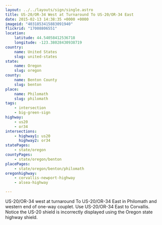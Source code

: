 ```yaml
---
layout: ../../layouts/sign/single.astro
title: US-20/OR-34 West at Turnaround To US-20/OR-34 East
date: 2015-02-13 14:38:35 +0000 +0000
imageid: "4031853415883091940"
flickrid: "17008806551"
location:
    latitude: 44.54058412536718
    longitude: -123.38028430938719
country:
    name: United States
    slug: united-states
state:
    name: Oregon
    slug: oregon
county:
    name: Benton County
    slug: benton
place:
    name: Philomath
    slug: philomath
tags:
    - intersection
    - big-green-sign
highway:
    - us20
    - or34
intersections:
    - highway1: us20
      highway2: or34
statePages:
    - state/oregon
countyPages:
    - state/oregon/benton
placePages:
    - state/oregon/benton/philomath
oregonhighway:
    - corvallis-newport-highway
    - alsea-highway

---
```

US-20/OR-34 west at turnaround To US-20/OR-34 East in Philomath and western end of one-way couplet.  Use US-20/OR-34 East to Corvallis.  Notice the US-20 shield is incorrectly displayed using the Oregon state highway shield.